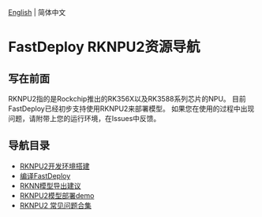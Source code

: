 [English](../../en/build_and_install/rknpu2.md) | 简体中文
# FastDeploy RKNPU2资源导航

## 写在前面
RKNPU2指的是Rockchip推出的RK356X以及RK3588系列芯片的NPU。
目前FastDeploy已经初步支持使用RKNPU2来部署模型。
如果您在使用的过程中出现问题，请附带上您的运行环境，在Issues中反馈。

## 导航目录

* [RKNPU2开发环境搭建](../faq/rknpu2/environment.md)
* [编译FastDeploy](../faq/rknpu2/build.md)
* [RKNN模型导出建议](../faq/rknpu2/export.md)
* [RKNPU2模型部署demo](../faq/rknpu2/rknpu2.md)
* [RKNPU2 常见问题合集](../faq/rknpu2/issues.md)
